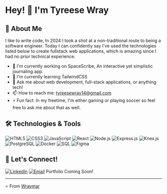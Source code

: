 # Hey! 👋 I'm Tyreese Wray

## 🚀 About Me
I like to write code, In 2024 I took a shot at a non-traditional route to being a software engineer. Today I can confidently say I've used the technologies listed below to create fullstack web applications, which is amazing since I had no prior technical experience. 

- 🔭 I'm currently working on SpaceScribe, An interactive yet simplistic journaling app. 
- 🌱 I'm currently learning TailwindCSS
- 💬 Ask me about web development, full-stack applications, or anything tech!
- 📫 How to reach me: tyreesewray14@gmail.com
- ⚡ Fun fact: In my freetime, I'm either gaming or playing soccer so feel free to ask me about that as well.

## 🛠️ Technologies & Tools

![HTML5](https://img.shields.io/badge/-HTML5-E34F26?style=flat-square&logo=html5&logoColor=white)
![CSS3](https://img.shields.io/badge/-CSS3-1572B6?style=flat-square&logo=css3&logoColor=white)
![JavaScript](https://img.shields.io/badge/-JavaScript-F7DF1E?style=flat-square&logo=javascript&logoColor=black)
![React](https://img.shields.io/badge/-React-61DAFB?style=flat-square&logo=react&logoColor=black)
![Node.js](https://img.shields.io/badge/-Node.js-339933?style=flat-square&logo=node.js&logoColor=white)
![Express.js](https://img.shields.io/badge/-Express.js-000000?style=flat-square&logo=express&logoColor=white)
![Knex.js](https://img.shields.io/badge/-Knex.js-FF6B35?style=flat-square&logo=knex.js&logoColor=white)
![PostgreSQL](https://img.shields.io/badge/-PostgreSQL-4169E1?style=flat-square&logo=postgresql&logoColor=white)
![Docker](https://img.shields.io/badge/-Docker-2496ED?style=flat-square&logo=docker&logoColor=white)
![SQL](https://img.shields.io/badge/-SQL-4479A1?style=flat-square&logo=mysql&logoColor=white)
![Figma](https://img.shields.io/badge/-Figma-F24E1E?style=flat-square&logo=figma&logoColor=white)

## 🤝 Let's Connect!

[![LinkedIn](https://img.shields.io/badge/-LinkedIn-0A66C2?style=flat-square&logo=linkedin&logoColor=white)](www.linkedin.com/in/tyreesewray)
[![Email](https://img.shields.io/badge/-Email-EA4335?style=flat-square&logo=gmail&logoColor=white)](mailto:tyreesewray14@gmail.com)
Portfolio Coming Soon!

---
⭐️ From [Wraymar](https://github.com/Wraymar)
